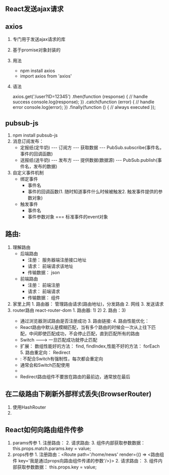 ## React发送ajax请求
## axios
  1. 专门用于发送ajax请求的库
  2. 基于promise对象封装的
  3. 用法
      -  npm install axios
      -  import axios from 'axios'
      
  4. 语法
      
      
       axios.get('/user?ID=12345')
         .then(function (response) {
           // handle success
           console.log(response);
         })
         .catch(function (error) {
           // handle error
           console.log(error);
         })
         .finally(function () {
           // always executed
         });
         
         
## pubsub-js
  1. npm install pubsub-js
  2. 消息订阅发布：
      - 定报纸(定牛奶) --- 订阅方 --- 获取数据 --- PubSub.subscribe(事件名，事件的回调函数)
      - 送报纸(送牛奶) --- 发布方 --- 提供数据(数据源) --- PubSub.publish(事件名，发布的数据)
  3. 自定义事件机制
      - 绑定事件
          - 事件名
          - 事件的回调函数(1. 随时知道事件什么时候被触发2. 触发事件提供的参数对象)
      - 触发事件
          - 事件名
          - 事件参数对象 === 标准事件的event对象
  
## 路由: 
  1. 理解路由
      - 后端路由
          - 注册： 服务器端注册接口地址
          - 请求： 前端请求该地址
          - 传输数据： json
      - 前端路由
          - 注册： 前端注册
          - 请求： 前端请求
          - 传输数据： 组件
  2. 家里上网
    1. 路由器： 管理路由请求(路由地址)，分发路由
    2. 网线
    3. 发送请求
  3. router路由 react-router-dom
    1. 路由器: 1)	<BrowserRouter>2)	<HashRouter>
    2. 路由：3)	<Route path='路由路径' component={路由组件}>
        - 通过浏览器测试路由是否注册成功
    3. 路由链接: <Link to='路由路径'/> <NavLink to='路由路径' activeClassName='路由地址生效后的动态class类，默认是active'/>
    4. 路由性能优化： 
        -  React路由中默认是模糊匹配，当有多个路由的时候会一次从上往下匹配，中间即使匹配成功，不会停止匹配，直到匹配所有的路由
        -  Switch ---> 一旦匹配成功就停止匹配 
        -  扩展： 数组性能好的方法： find, findIndex,性能不好的方法： forEach
    5. 路由重定向： Redirect
        -  <Redirect to='重定向之后的路由路径'>: 不配合Switch有强制性，每次都会重定向
        -  通常会和Switch匹配使用
        -  <Redirect from='重定向之前的路由路径' to='重定向之后的路由路径'>
        -  Redirect路由组件不要放在路由的最前边，通常放在最后
        
## 在二级路由下刷新外部样式丢失(BrowserRouter)
  1. 使用HashRouter
  2. <link rel="stylesheet" href="%PUBLIC_URL%/bootstrap.css">
  
  
## React如何向路由组件传参
  1. params传参
    1. 注册路由： <Route path='路由路径/:key' component={路由组件}>
    2. 请求路由:  <Link to='路由路径/value'/>
    3. 组件内部获取参数数据： this.props.match.params.key = value;
  2. props传参
    1. 注册路由：<Route path='/home/news' render={() => <路由组件 key='我是通过props向路由组件传递的参数'/>}></Route>
    2. 请求路由： <Link to='路由路径'/>
    3. 组件内部获取参数数据： this.props.key = value;